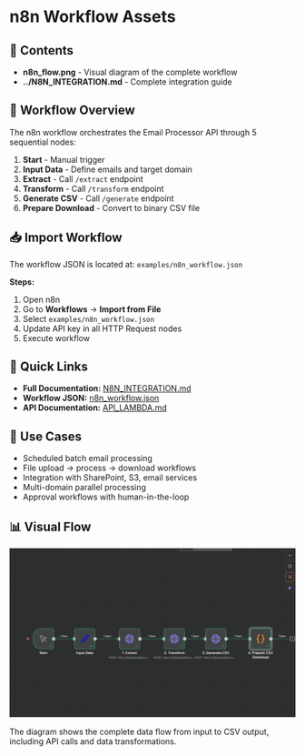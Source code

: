 # n8n Workflow Assets

## 📁 Contents

- **n8n_flow.png** - Visual diagram of the complete workflow
- **../N8N_INTEGRATION.md** - Complete integration guide

## 🔄 Workflow Overview

The n8n workflow orchestrates the Email Processor API through 5 sequential nodes:

1. **Start** - Manual trigger
2. **Input Data** - Define emails and target domain
3. **Extract** - Call `/extract` endpoint
4. **Transform** - Call `/transform` endpoint
5. **Generate CSV** - Call `/generate` endpoint
6. **Prepare Download** - Convert to binary CSV file

## 📥 Import Workflow

The workflow JSON is located at: `examples/n8n_workflow.json`

**Steps:**
1. Open n8n
2. Go to **Workflows** → **Import from File**
3. Select `examples/n8n_workflow.json`
4. Update API key in all HTTP Request nodes
5. Execute workflow

## 🔗 Quick Links

- **Full Documentation:** [N8N_INTEGRATION.md](../N8N_INTEGRATION.md)
- **Workflow JSON:** [n8n_workflow.json](../../examples/n8n_workflow.json)
- **API Documentation:** [API_LAMBDA.md](../API_LAMBDA.md)

## 🎯 Use Cases

- Scheduled batch email processing
- File upload → process → download workflows
- Integration with SharePoint, S3, email services
- Multi-domain parallel processing
- Approval workflows with human-in-the-loop

## 📊 Visual Flow

![n8n Workflow](n8n_flow.png)

The diagram shows the complete data flow from input to CSV output, including API calls and data transformations.
